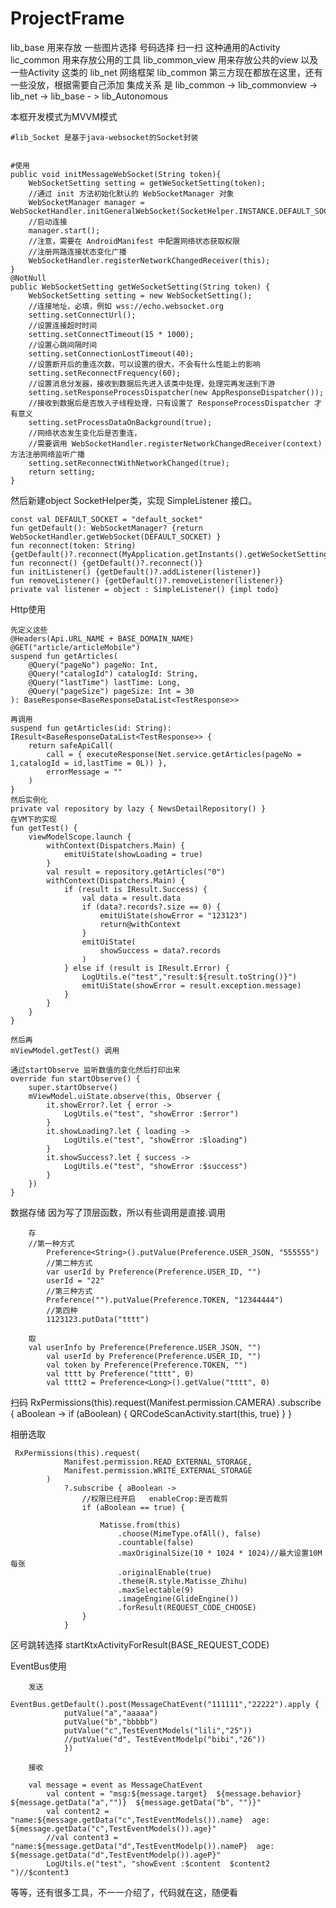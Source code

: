 # ProjectFrame

lib_base 用来存放 一些图片选择 号码选择 扫一扫 这种通用的Activity
lic_common 用来存放公用的工具
lib_common_view 用来存放公共的view 以及 一些Activity 这类的
lib_net 网络框架
lib_common 第三方现在都放在这里，还有一些没放，根据需要自己添加
集成关系 是 lib_common -> lib_commonview -> lib_net -> lib_base - > lib_Autonomous

本框开发模式为MVVM模式
	
    #lib_Socket 是基于java-websocket的Socket封装

 
    #使用
    public void initMessageWebSocket(String token){
        WebSocketSetting setting = getWeSocketSetting(token);
        //通过 init 方法初始化默认的 WebSocketManager 对象
        WebSocketManager manager = WebSocketHandler.initGeneralWebSocket(SocketHelper.INSTANCE.DEFAULT_SOCKET,setting);
        //启动连接
        manager.start();
        //注意，需要在 AndroidManifest 中配置网络状态获取权限
        //注册网路连接状态变化广播
        WebSocketHandler.registerNetworkChangedReceiver(this);
    }
    @NotNull
    public WebSocketSetting getWeSocketSetting(String token) {
        WebSocketSetting setting = new WebSocketSetting();
        //连接地址，必填，例如 wss://echo.websocket.org
        setting.setConnectUrl();
        //设置连接超时时间
        setting.setConnectTimeout(15 * 1000);
        //设置心跳间隔时间
        setting.setConnectionLostTimeout(40);
        //设置断开后的重连次数，可以设置的很大，不会有什么性能上的影响
        setting.setReconnectFrequency(60);
        //设置消息分发器，接收到数据后先进入该类中处理，处理完再发送到下游
        setting.setResponseProcessDispatcher(new AppResponseDispatcher());
        //接收到数据后是否放入子线程处理，只有设置了 ResponseProcessDispatcher 才有意义
        setting.setProcessDataOnBackground(true);
        //网络状态发生变化后是否重连，
        //需要调用 WebSocketHandler.registerNetworkChangedReceiver(context) 方法注册网络监听广播
        setting.setReconnectWithNetworkChanged(true);
        return setting;
    }
    
然后新建object SocketHelper类，实现 SimpleListener 接口。
      
    const val DEFAULT_SOCKET = "default_socket"
    fun getDefault(): WebSocketManager? {return WebSocketHandler.getWebSocket(DEFAULT_SOCKET) }
    fun reconnect(token: String) {getDefault()?.reconnect(MyApplication.getInstants().getWeSocketSetting(token))}
    fun reconnect() {getDefault()?.reconnect()}
    fun initListener() {getDefault()?.addListener(listener)}
    fun removeListener() {getDefault()?.removeListener(listener)}
    private val listener = object : SimpleListener() {impl todo}
    
    
Http使用
    
    先定义这些
    @Headers(Api.URL_NAME + BASE_DOMAIN_NAME)
    @GET("article/articleMobile")
    suspend fun getArticles(
        @Query("pageNo") pageNo: Int,
        @Query("catalogId") catalogId: String,
        @Query("lastTime") lastTime: Long,
        @Query("pageSize") pageSize: Int = 30
    ): BaseResponse<BaseResponseDataList<TestResponse>>
    
    再调用
    suspend fun getArticles(id: String): IResult<BaseResponseDataList<TestResponse>> {
        return safeApiCall(
            call = { executeResponse(Net.service.getArticles(pageNo = 1,catalogId = id,lastTime = 0L)) },
            errorMessage = ""
        )
    }
    然后实例化
    private val repository by lazy { NewsDetailRepository() }
    在VM下的实现
    fun getTest() {
        viewModelScope.launch {
            withContext(Dispatchers.Main) {
                emitUiState(showLoading = true)
            }
            val result = repository.getArticles("0")
            withContext(Dispatchers.Main) {
                if (result is IResult.Success) {
                    val data = result.data
                    if (data?.records?.size == 0) {
                        emitUiState(showError = "123123")
                        return@withContext
                    }
                    emitUiState(
                        showSuccess = data?.records
                    )
                } else if (result is IResult.Error) {
                    LogUtils.e("test","result:${result.toString()}")
                    emitUiState(showError = result.exception.message)
                }
            }
        }
    }
    
    然后再   
    mViewModel.getTest() 调用
    
    通过startObserve 监听数值的变化然后打印出来
    override fun startObserve() {
        super.startObserve()
        mViewModel.uiState.observe(this, Observer {
            it.showError?.let { error ->
                LogUtils.e("test", "showError :$error")
            }
            it.showLoading?.let { loading ->
                LogUtils.e("test", "showError :$loading")
            }
            it.showSuccess?.let { success ->
                LogUtils.e("test", "showError :$success")
            }
        })
    }
    
    
数据存储  因为写了顶层函数，所以有些调用是直接.调用
		
	    存
	    //第一种方式
            Preference<String>().putValue(Preference.USER_JSON, "555555")
            //第二种方式
            var userId by Preference(Preference.USER_ID, "")
            userId = "22"
            //第三种方式
            Preference("").putValue(Preference.TOKEN, "12344444")
            //第四种
            1123123.putData("tttt")
	    
	    取
	    val userInfo by Preference(Preference.USER_JSON, "")
            val userId by Preference(Preference.USER_ID, "")
            val token by Preference(Preference.TOKEN, "")
            val tttt by Preference("tttt", 0)
            val tttt2 = Preference<Long>().getValue("tttt", 0)
	    
	    
扫码
	 RxPermissions(this).request(Manifest.permission.CAMERA)
                .subscribe { aBoolean ->
                    if (aBoolean) {
                        QRCodeScanActivity.start(this, true)
                    }
                }

相册选取
	
	 RxPermissions(this).request(
                Manifest.permission.READ_EXTERNAL_STORAGE,
                Manifest.permission.WRITE_EXTERNAL_STORAGE
            )
                ?.subscribe { aBoolean ->
                    //权限已经开启   enableCrop:是否裁剪
                    if (aBoolean == true) {

                        Matisse.from(this)
                            .choose(MimeType.ofAll(), false)
                            .countable(false)
                            .maxOriginalSize(10 * 1024 * 1024)//最大设置10M每张
                            .originalEnable(true)
                            .theme(R.style.Matisse_Zhihu)
                            .maxSelectable(9)
                            .imageEngine(GlideEngine())
                            .forResult(REQUEST_CODE_CHOOSE)
                    }
                }

区号跳转选择
		startKtxActivityForResult<TelephoneCodeActivity>(BASE_REQUEST_CODE)
	
	
EventBus使用
		
	    发送
		EventBus.getDefault().post(MessageChatEvent("111111","22222").apply {
                putValue("a","aaaaa")
                putValue("b","bbbbb")
                putValue("c",TestEventModels("lili","25"))
                //putValue("d", TestEventModelp("bibi","26"))
            	})
	    
	    接收

	    val message = event as MessageChatEvent
            val content = "msg:${message.target}  ${message.behavior} ${message.getData("a","")}  ${message.getData("b", "")}"
            val content2 = "name:${message.getData("c",TestEventModels()).name}  age: ${message.getData("c",TestEventModels()).age}"
            //val content3 = "name:${message.getData("d",TestEventModelp()).nameP}  age: ${message.getData("d",TestEventModelp()).ageP}"
            LogUtils.e("test", "showEvent :$content  $content2  ")//$content3

等等，还有很多工具，不一一介绍了，代码就在这，随便看


